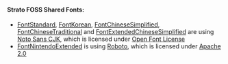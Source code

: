 #### Strato FOSS Shared Fonts: 
* [FontStandard](FontStandard.ttf), [FontKorean](FontKorean.ttf), [FontChineseSimplified](FontChineseSimplified.ttf), [FontChineseTraditional](FontChineseTraditional.ttf) and [FontExtendedChineseSimplified](FontExtendedChineseSimplified.ttf) are using [Noto Sans CJK](https://github.com/googlefonts/noto-cjk), which is licensed under [Open Font License](https://scripts.sil.org/cms/scripts/page.php?site_id=nrsi&id=OFL)
* [FontNintendoExtended](FontNintendoExtended.ttf) is using [Roboto](https://fonts.google.com/specimen/Roboto), which is licensed under [Apache 2.0](https://www.apache.org/licenses/LICENSE-2.0)
